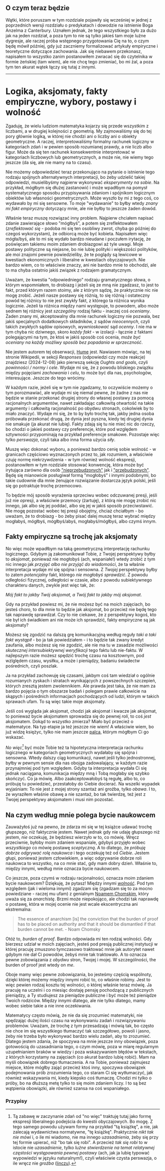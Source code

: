 ## O czym teraz będzie

Wątki, które poruszam w tym rozdziale pojawiły się wcześniej w jednej z poprzednich wersji rozdziału
o predykatach i dowodzie na istnienie Boga Anzelma z Canterbury. Uznałem jednak, że tego wszystkiego
było za dużo jak na jeden rozdział, a poza tym to nie są tylko jakieś tam moje luźne dygresje, ale
raczej próba wstępnego przygotowania Cię na to, o czym będę mówił później, gdy już zaczniemy
formalizować artykuły empiryczne i teoretyczne dotyczące zachowania. Jak się niebawem przekonasz,
napisałem to wszystko zanim postanowiłem zwracać się do czytelnika w formie żeńskiej (tam wiem), ale
nie chcę tego zmieniać, bo mi żal, a poza tym ten akurat wątek łączy się tutaj z innymi.

<hr>

# Logika, aksjomaty, fakty empiryczne, wybory, postawy i wolność

Zgaduję, że wielu ludziom matematyka kojarzy się przede wszystkim z liczbami, a w drugiej kolejności
z geometrią. My zajmowaliśmy się do tej pory głównie logiką, w której nie chodzi ani o liczby ani o
obiekty geometryczne. A raczej, interpretowaliśmy formalny rachunek logiczny w kategoriach zdań i w
pewien sposób rozumianej prawdy, a nie liczb albo figur. Może da się ten rachunek konsekwentnie
interpretować w kategoriach liczbowych lub geometrycznych, a może nie, nie wiemy tego jeszcze (da
się, ale nie mamy na to czasu).

Nie możemy odpowiedzieć teraz przekonująco na pytanie o istnienie tego rodzaju spójnych
alternatywnych interpretacji, bo żeby udzielić takiej odpowiedzi, musielibyśmy najpierw wykonywać
*eksperymenty na sobie*. Na przykład, mógłbym się dłużej zastanowić i może wpadłbym na pomysł
systematycznego sposobu przypisywania zdaniom i spójnikom logicznym obiektów lub własności
geometrycznych. Może wyszło by mi z tego coś, co wydawało by mi się sensowne. To moje "wydawanie" to
byłby wtedy *znany mi fakt empiryczny* dotyczący mnie, ale nie byłby to jeszcze żaden dowód.

Właśnie teraz muszę rozwiązać inny problem. Najpierw chciałem napisać zdanie zawierające słowo
"mógłbyś", a potem się zreflektowałem (*zreflektować się* - podoba mi się ten osobliwy zwrot, chyba
go później do czegoś wykorzystam), że odbiorcą może być kobieta. Napisałem więc mógła/byś, ale to mi
się wydało bardzo nieudane i poczułem irytację, że poświęcam takiemu moim zdaniem drobiazgowi aż
tyle uwagi. Moje postawy polityczne są niejasne, bo nie lubię polityki i większości polityków, ale
moi znajomi pewnie powiedzieliby, że te poglądy są lewicowe w kwestiach ekonomicznych i liberalne w
kwestiach obyczajowych. Nie bardzo wiem, co to właściwie znaczy, ani nie bardzo mnie to obchodzi,
ale to ma chyba ostatnio jakiś związek z rodzajem gramatycznym.

Uważam, że kwestia "odpowiedniego" rodzaju gramatycznego słowa, o którym wspomniałem, to drobiazg i
jeżeli się ze mną nie zgadzasz, to jest to fakt, przed którym razem stoimy, ale z którym sądzę, że
praktycznie nic nie mogę zrobić. Jeżeli nasze postawy się różnią, to się różnią i ostateczny powód
tej różnicy to nie jest zwykły fakt, z którego ta różnica wynika logicznie. Jeżeli ta różnica między
nami występuje, to powodem, albo może sednem tej różnicy jest *szczególny* rodzaj faktu - inaczej
coś *oceniamy*. Żaden znany mi, akceptowalny dla mnie rachunek logiczny nie pozwala, bez jakiś
specjalnych dodatkowych składników, z sądów *nieocennych*, czyli takich zwykłych sądów opisowych,
*wywnioskować* sąd *ocenny*. I nie ma w tym chyba nic dziwnego, skoro *każdy fakt* - w izolacji -
łącznie z faktami polegającymi na tym, że ktoś w jakiś sposób coś ocenia, *może być oceniany na
każdy możliwy sposób bez popadania w sprzeczność*.

Nie jestem autorem tej obserwacji, [Hume](https://en.wikipedia.org/wiki/Is%E2%80%93ought_problem)
jest. Nawiasem mówiąc, na tej stronie Wikipedii, w sekcji *Responses* (odpowiedzi czy może reakcje)
znajdziesz (2024-12-08) jako pierwszą sekcję *Oughts and goals*, czyli *powinności / normy i
cele*. Wydaje mi się, że z powodu bliskiego związku między pojęciami *zachowania* i *celu*, to może
być dla nas, psychologów, interesujące. Jeszcze do tego wrócimy.

W każdym razie, jeżeli się w tym nie zgadzamy, to oczywiście możemy o tym porozmawiać, ale wydaje mi
się niemal pewne, że żadne z nas nie będzie w stanie przekonać drugiej strony do własnej postawy za
pomocą racjonalnych argumentów, nawet zakładając całkowitą otwartość na takie argumenty i całkowitą
racjonalność po obydwu stronach, cokolwiek by to miało znaczyć. Wydaje mi się, że to by było trochę
tak, jakby jedna osoba próbowała przekonać drugą, że dynia jest pyszna, kiedy tej drugiej dynia nie
smakuje (ja akurat nie lubię). Fakty zdają się tu nie mieć nic do rzeczy, bo chodzi o jakieś postawy
czy preferencje, które pod względem sztywności przypominają na przykład preferencje
smakowe. Pozostaje więc tylko *perswazja*, czyli taka albo inna forma użycia *siły*.

Muszę więc dokonać wyboru, a ponieważ bardzo cenię sobie wolność - w granicach częściowo
wyznaczonych przez to, jak rozumiem, a właściwie *czuję* normę niekrzywdzenia - w tym również
wolność ekspresji, postanowiłem w tym rozdziale stosować konwencję, która może być irytująca zarówno
dla osób ["nieprzebudzonych"](https://en.wikipedia.org/wiki/Sleeping_Beauty_(1959_film)) jak i
["przebudzonych"](https://pl.wikipedia.org/wiki/Woke). Będę się mianowicie posługiwał formą
"mogłobyś" i innymi podobnymi, bo takie cudownie dla mnie żenujące rozwiązanie dostarcza język
polski, jeśli się go potraktuje trochę przemocowo.

To będzie mój sposób wyrażenia sprzeciwu wobec odczuwanej presji, jeśli już nie *o*presji, a
właściwie przemocy (żartuję), z którą nie mogę zrobić nic innego, jak albo się jej poddać, albo się
jej w jakiś sposób przeciwstawić. Nie mogę pozostać wobec tej presji obojętny, chciaż chciałbym - bo
uważam, że to drobiazg - bo żeby pisać dalej muszę teraz wybrać między mogłabyś, mógłbyś,
mógłbyś/abyś, mogłabyś/mógłbyś, albo czymś innym.

## Fakty empiryczne są trochę jak aksjomaty

No więc może wpadłbym na taką geometryczną interpretację rachunku logicznego. Gdybym ją
zakomunikował Tobie, z Twojej perspektywy byłby to *aksjomat*, ponieważ nie mogłobyś (ach,
wspaniałe!) wtedy zrobić z tym nic innego jak *przyjąć albo nie przyjąć do wiadomości*, że ta
właśnie interpretacja wydaje *mi* się spójna i sensowna. Z *Twojej* perspektywy byłby to zatem
*potencjalny* fakt, którego *nie mogłobyś sprawdzić*. Z powodu odległości fizycznej, odległości w
czasie, albo z powodu subiektywnego charakteru danych, zwykle jest więc tak, że:

*Mój fakt to jakby Twój aksjomat, a Twój fakt to jakby mój aksjomat*.

Gdy na przykład powiesz mi, że nie możesz być na moich zajęciach, bo jesteś choro, to dla mnie to
będzie jak aksjomat, bo przecież nie będę tego tak naprawdę sprawdzał. Czy to nie ciekawe, że z
perspektywy kogoś, kto nie był ich świadkiem ani nie może ich sprawdzić, fakty empiryczne są jak
aksjomaty?

Możesz się zgodzić na dalszą grę komunikacyjną według reguły *taki a taki fakt wystąpił* - bo ja tak
powiedziałem - i to będzie tak zwany kredyt zaufania, albo możesz się nie zgodzić, ale nie ma tu w
zasadzie możliwości *skutecznej intersubiektywnej weryfikacji* tego faktu lub nie-faktu. W
najlepszym razie możesz spędzić trochę czasu na kosztownym, pod wzlględem czasu, wysiłku, a może i
pieniądzy, badaniu świadectw pośrednich, czyli poszlak.

Ja na przykład zachowuję się czasami, jakbym coś tam wiedział o ogólnie rozumianych zyskach i
stratach wynikających z powszechnych szczepień, których zresztą jestem zwolennikiem. Ale prawda jest
taka, że nie mam za bardzo pojęcia o tym obszarze badań i polegam prawie całkowicie na skąpych i
pośrednich informacjach pochodzących od ludzi, którym w takich sprawach ufam. To są więc takie moje
aksjomaty.

Jeśli coś wygląda jak aksjomat, chodzi jak aksjomat i kwacze jak aksjomat, to ponieważ bycie
aksjomatem sprowadza się do pewnej *roli*, to coś *jest* aksjomatem. Dokąd to wszystko zmierza?
Miało być przecież o matematyce. Na typ etapie ja też jeszcze nie wiem! A właściwie wiem, bo już
widzę księżyc, tylko nie mam jeszcze [palca](https://en.wikipedia.org/wiki/Cringe), którym mógłbym
Ci go wskazać.

*No więc[^1]* być może Tobie też ta hipotetyczna interpretacja rachunku logicznego w kategoriach
geometrycznych wydałaby się spójna i sensowna. Wtedy dalszy ciąg komunikacji, nawet jeśli tylko
jednostronnej, byłby w pewnym sensie dla nas obojga zadowalający, w każdym razie przynajmniej pod
tym względem. Gdyby ta interpretacja wydała Ci się jednak naciągana, komunikacja między mną i Tobą
mogłaby się szybko skończyć. Co ja mówię. Albo zaakceptowałobyś tą regułę, albo to, co próbuję tu
powiedzieć, przestałoby do Ciebie docierać. Na wszelki wypadek wyjaśniam: To nie jest z mojej strony
szantaż ani groźba, tylko *obawa*. I to, że wyraziłem właśnie obawę a nie szantaż, bo tak twierdzę,
też jest z Twojej perspektywy aksjomatem i musi nim pozostać.

## Na czym według mnie polega bycie naukowcem

Zauważyłoś już na pewno, że zdarza mi się w tej książce udawać trochę głupszego, niż faktycznie
jestem. Nawet jednak gdy nie udaję głupszego niż jestem, *nie* oczekuję, że będziesz wierzyło w to,
co mówię. Wręcz przeciwnie, byłoby moim zdaniem wspaniale, gdybyś przyjęło wobec *wszystkiego* co
mówię postawę *sceptyczną*. A to dlatego, że *próbuję dobrze odgrywać rolę naukowca* i tego oczekuję
też od *Ciebie*. Jestem głupi, ponieważ jestem człowiekiem, a więc odgrywanie dobrze roli naukowca
to wszystko, na co mnie stać, gdy mam dobry dzień. Właśnie to, między innymi, według mnie oznacza
bycie naukowcem.

Co jeszcze, poza czymś w rodzaju racjonalności, oznacza moim zdaniem bycie naukowcem? Dziękuję, że
pytasz! Między innymi [*wolność*](https://www.youtube.com/watch?v=diYAc7gB-0A). Pod tym względem
(jak i wieloma innymi) zgadzam się (zgadzam się to za mocno powiedziane - raczej mu ufam) z
genialnym [Noamem Chomskim](https://chomsky.info/20110408/), który uważa się za *anarchistę*. Brzmi
może niepokojąco, ale chodzi tak naprawdę o postawę, która w mojej ocenie nie jest wcale
ekscentryczna ani ekstremalna:

> The essence of anarchism [is] the conviction that the burden of proof has to be placed on
> authority and that it should be dismantled if that burden cannot be met. - Noam Chomsky

Otóż to, *burden of proof*. Bardzo odpowiada mi ten rodzaj wolności. Gdy bierzesz udział w moich
zajęciach, jesteś pod presją publicznej instytucji w której pracuję zmuszono tymczasowo traktować
mnie jak autorytet nawet gdybym nie dał Ci powodów, żebyś mnie tak traktowało. A to oznacza pewne
zobowiązania z *obydwu* stron, Twojej i mojej. W szczególności, the burden of proof jest wtedy on
*me*.

Oboje mamy więc pewne zobowiązania, bo jesteśmy częścią wspólnoty, dzięki której możemy między
innymi robić to, co właśnie robimy. Jest to więc pewien rodzaj kosztu tej wolności, o której właśnie
teraz mówię. Ja pracuję na uczelni i co miesiąc dostaję pensję pochodzącą z publicznych pieniądzy, a
Ty studiujesz za pieniądze publiczne i być może też pieniądze Twoich rodziców. Między innymi
dlatego, ale nie tylko dlatego, mamy wobec siebie takie a nie inne oczekiwania.

Matematycy często mówią, że nie da się zrozumieć matematyki, nie spędzając dużej ilości czasu na
wykonywaniu zadań i rozwiązywaniu problemów. Uważam, że trochę z tym przesadzają i mówią tak, bo
często nie chce im się wszystkiego tłumaczyć tak szczegółowo, powoli i jasno, żeby nie trzeba było
wykonywać bardzo wielu zadań, aby to zrozumieć. Dlatego jestem zdania, że spoczywa na mnie jeszcze
inny obowiązek, poza gotowością do uzasadniania tego, o czym mówię, poza w miarę regularnym
uzupełnianiem braków w wiedzy i poza wskazywaniem błędów w tekstach, z których korzystamy na
zajęciach (co akurat bardzo lubię robić). Mam na myśli obowiązek dobrego tłumaczenia. A na Tobie,
ponieważ zajmujesz miejsce, które mógłby zająć przecież ktoś inny, spoczywa obowiązek podejmowania
prób zrozumienia tego, co staram Ci się wytłumaczyć, jak również wskazywania mi, kiedy kiepsko coś
tłumaczę. Chodzi mi tylko o próby, bo na dłuższą metę tylko to się moim zdaniem liczy. I to są bez
wątpienia obowiązki, ale również szansa na coś wspaniałego.

### Przypisy

[^1]: Tą zabawę w zaczynanie zdań od "no więc" traktuję tutaj jako formę ekspresji liberalnego
    podejścia do kwestii obyczajowych. Bo mogę. Z tego samego powodu używam formy na przykład "tą
    książkę", a nie, jak zalecają wydawnictwa normatywne, "tę książkę". Praktycznie *nikt tak nie
    mówi* i, o ile mi wiadomo, nie ma innego *uzasadnienia*, żeby się przy tej formie upierać, niż
    "bo tak się robi". A przecież *tak się robi* to w istocie nie *uzasadnienie*, tylko *luźne
    stwierdzenie na temat relatywnej częstości występowania pewnej postawy* (ach, jak ja lubię
    typować wypowiedzi w języku naturalnym!), czyli właściwie czysta perswazja, o ile wręcz nie
    *groźba* ([linczu](https://en.wikipedia.org/wiki/David_Lynch)).
